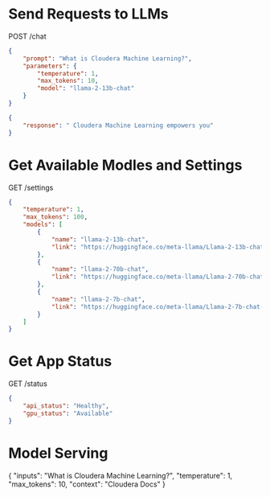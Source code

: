 
# Send Requests to LLMs
POST /chat

```json
{
    "prompt": "What is Cloudera Machine Learning?",
    "parameters": {
        "temperature": 1,
        "max_tokens": 10,
        "model": "llama-2-13b-chat"
    }
}
```


```json
{
    "response": " Cloudera Machine Learning empowers you"
}
```

# Get Available Modles and Settings
GET /settings

```json
{
    "temperature": 1,
    "max_tokens": 100,
    "models": [
        {
            "name": "llama-2-13b-chat",
            "link": "https://huggingface.co/meta-llama/Llama-2-13b-chat-hf"
        },
        {
            "name": "llama-2-70b-chat",
            "link": "https://huggingface.co/meta-llama/Llama-2-70b-chat-hf"
        },
        {
            "name": "llama-2-7b-chat",
            "link": "https://huggingface.co/meta-llama/Llama-2-7b-chat-hf"
        }
    ]
}
```

# Get App Status
GET /status

```json
{
    "api_status": "Healthy",
    "gpu_status": "Available"
}
```

# Model Serving

{
    "inputs": "What is Cloudera Machine Learning?",
    "temperature": 1,
    "max_tokens": 10,
    "context": "Cloudera Docs"
}